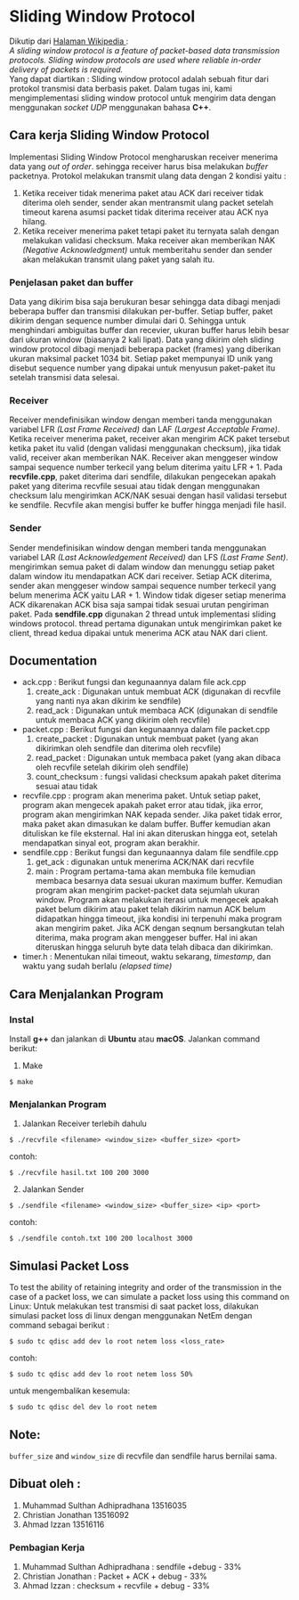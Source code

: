Sliding Window Protocol
=======================
<p>
Dikutip dari <a href="https://en.wikipedia.org/wiki/Sliding_window_protocol"> Halaman Wikipedia </a> : <br>
<i>A sliding window protocol is a feature of packet-based data transmission protocols. Sliding window protocols are used where reliable in-order delivery of packets is required.</i>
<br> Yang dapat diartikan : Sliding window protocol adalah sebuah fitur dari protokol transmisi data berbasis paket. Dalam tugas ini, kami mengimplementasi sliding window protocol untuk mengirim data dengan menggunakan <i>socket UDP</i> menggunakan bahasa <b>C++</b>.</p>


## Cara kerja Sliding Window Protocol

Implementasi Sliding Window Protocol mengharuskan receiver menerima data yang <i>out of order</i>. sehingga receiver harus bisa melakukan <i>buffer</i> packetnya. Protokol melakukan transmit ulang data dengan 2 kondisi yaitu :

1. Ketika receiver tidak menerima paket atau ACK dari receiver tidak diterima oleh sender, sender akan mentransmit ulang packet setelah timeout karena asumsi packet tidak diterima receiver atau ACK nya hilang.
2. Ketika receiver menerima paket tetapi paket itu ternyata salah dengan melakukan validasi checksum. Maka receiver akan memberikan NAK <i>(Negative Acknowledgment)</i> untuk memberitahu sender dan sender akan melakukan transmit ulang paket yang salah itu.

### Penjelasan paket dan buffer
Data yang dikirim bisa saja berukuran besar sehingga data dibagi menjadi beberapa buffer dan transmisi dilakukan per-buffer. Setiap buffer, paket dikirim dengan sequence number dimulai dari 0. Sehingga untuk menghindari ambiguitas buffer dan recevier, ukuran buffer harus lebih besar dari ukuran window (biasanya 2 kali lipat). Data yang dikirim oleh sliding window protocol dibagi menjadi beberapa packet (frames) yang diberikan ukuran maksimal packet 1034 bit. Setiap paket mempunyai ID unik yang disebut sequence number yang dipakai untuk menyusun paket-paket itu setelah transmisi data selesai. 

### Receiver
Receiver mendefinisikan window dengan memberi tanda menggunakan variabel LFR <i>(Last Frame Received)</i> dan LAF <i>(Largest Acceptable Frame)</i>. Ketika receiver menerima paket, receiver akan mengirim ACK paket tersebut ketika paket itu valid (dengan validasi menggunakan checksum), jika tidak valid, receiver akan memberikan NAK. Receiver akan menggeser window sampai sequence number terkecil yang belum diterima yaitu LFR + 1.
Pada <b>recvfile.cpp</b>, paket diterima dari sendfile, dilakukan pengecekan apakah paket yang diterima recvfile sesuai atau tidak dengan menggunakan checksum lalu mengirimkan ACK/NAK sesuai dengan hasil validasi tersebut ke sendfile. Recvfile akan mengisi buffer ke buffer hingga menjadi file hasil.

### Sender
Sender mendefinisikan window dengan memberi tanda menggunakan variabel LAR <i>(Last Acknowledgement Received)</i> dan LFS <i>(Last Frame Sent)</i>. mengirimkan semua paket di dalam window dan menunggu setiap paket dalam window itu mendapatkan ACK dari receiver. Setiap ACK diterima, sender akan menggeser window sampai sequence number terkecil yang belum menerima ACK yaitu LAR + 1. Window tidak digeser setiap menerima ACK dikarenakan ACK bisa saja sampai tidak sesuai urutan pengiriman paket.
Pada <b>sendfile.cpp</b> digunakan 2 thread untuk implementasi sliding windows protocol. thread pertama digunakan untuk mengirimkan paket ke client, thread kedua dipakai untuk menerima ACK atau NAK dari client.

## Documentation
<ul>
	<li>ack.cpp : Berikut fungsi dan kegunaannya dalam file ack.cpp
		<ol>
			<li>create_ack : Digunakan untuk membuat ACK (digunakan di recvfile yang nanti nya akan dikirim ke sendfile)</li>
			<li>read_ack : Digunakan untuk membaca ACK (digunakan di sendfile untuk membaca ACK yang dikirim oleh recvfile)</li>
		</ol>
	</li>
	<li>packet.cpp : Berikut fungsi dan kegunaannya dalam file packet.cpp
		<ol>
			<li>create_packet : Digunakan untuk membuat paket (yang akan dikirimkan oleh sendfile dan diterima oleh recvfile)</li>
			<li>read_packet : Digunakan untuk membaca paket (yang akan dibaca oleh recvfile setelah dikirim oleh sendfile)</li>
			<li>count_checksum : fungsi validasi checksum apakah paket diterima sesuai atau tidak</li>
		</ol>
	</li>
	<li>recvfile.cpp : program akan menerima paket. Untuk setiap paket, program akan mengecek apakah paket error atau tidak, jika error, program akan mengirimkan NAK kepada sender. Jika paket tidak error, maka paket akan dimasukan ke dalam buffer. Buffer kemudian akan dituliskan ke file eksternal. Hal ini akan diteruskan hingga eot, setelah mendapatkan sinyal eot, program akan berakhir.
	</li>
	<li>sendfile.cpp : Berikut fungsi dan kegunaannya dalam file sendfile.cpp
		<ol>
			<li>get_ack : digunakan untuk menerima ACK/NAK dari recvfile</li>
			<li>main : Program pertama-tama akan membuka file kemudian membaca besarnya data sesuai ukuran maximum buffer. Kemudian program akan mengirim packet-packet data sejumlah ukuran window. Program akan melakukan iterasi untuk mengecek apakah paket belum dikirim atau paket telah dikirim namun ACK belum didapatkan hingga timeout, jika kondisi ini terpenuhi maka program akan mengirim paket. Jika ACK dengan seqnum bersangkutan telah diterima, maka program akan menggeser buffer. Hal ini akan diteruskan hingga seluruh byte data telah dibaca dan dikirimkan.</li>
		</ol>
	</li>
	<li>timer.h : Menentukan nilai timeout, waktu sekarang, <i>timestamp</i>, dan waktu yang sudah berlalu <i>(elapsed time)</i></li>
</ul>

## Cara Menjalankan Program

### Instal
Install **g++** dan jalankan di **Ubuntu** atau **macOS**. Jalankan command berikut:
1. Make
```
$ make
```

### Menjalankan Program
1. Jalankan Receiver terlebih dahulu
```
$ ./recvfile <filename> <window_size> <buffer_size> <port>
```
contoh:
```
$ ./recvfile hasil.txt 100 200 3000
```
2. Jalankan Sender
```
$ ./sendfile <filename> <window_size> <buffer_size> <ip> <port>
```
contoh:
```
$ ./sendfile contoh.txt 100 200 localhost 3000
```

## Simulasi Packet Loss
To test the ability of retaining integrity and order of the transmission in the case of a packet loss, we can simulate a packet loss using this command on Linux:
Untuk melakukan test transmisi di saat packet loss, dilakukan simulasi packet loss di linux dengan menggunakan NetEm dengan command sebagai berikut :
```
$ sudo tc qdisc add dev lo root netem loss <loss_rate>
```
contoh:
```
$ sudo tc qdisc add dev lo root netem loss 50%
```
untuk mengembalikan kesemula:
```
$ sudo tc qdisc del dev lo root netem
```

## Note:
`buffer_size` and `window_size` di recvfile dan sendfile harus bernilai sama. 

## Dibuat oleh :
1. Muhammad Sulthan Adhipradhana 13516035
2. Christian Jonathan 13516092
3. Ahmad Izzan 13516116

### Pembagian Kerja
1. Muhammad Sulthan Adhipradhana : sendfile +debug	- 33%
2. Christian Jonathan : Packet + ACK + debug		- 33%
3. Ahmad Izzan : checksum + recvfile + debug		- 33%
